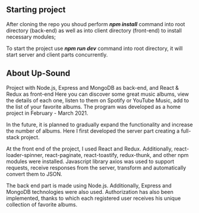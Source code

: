 ## Starting project
After cloning the repo you shoud perform **_npm install_** command into root directory (back-end) as well as into client directory (front-end) to install necessary modules;

To start the project use **_npm run dev_** command into root directory, it will start server and client parts concurrently.


## About Up-Sound
Project with Node.js, Express and MongoDB as back-end, and React &amp; Redux as front-end
Here you can discover some great music albums, view the details of each one, listen to them on Spotify or YouTube Music, add to the list of your favorite albums.
The program was developed as a home project in February - March 2021. 

In the future, it is planned to gradually expand the functionality and increase the number of albums.
Here I first developed the server part creating a full-stack project.

At the front end of the project, I used React and Redux.
Additionally, react-loader-spinner, react-paginate, react-toastify, redux-thunk, and other npm modules were installed.
Javascript library axios was used to support requests, receive responses from the server, transform and automatically convert them to JSON.

The back end part is made using Node.js.
Additionally, Express and MongoDB technologies were also used.
Authorization has also been implemented, thanks to which each registered user receives his unique collection of favorite albums.
